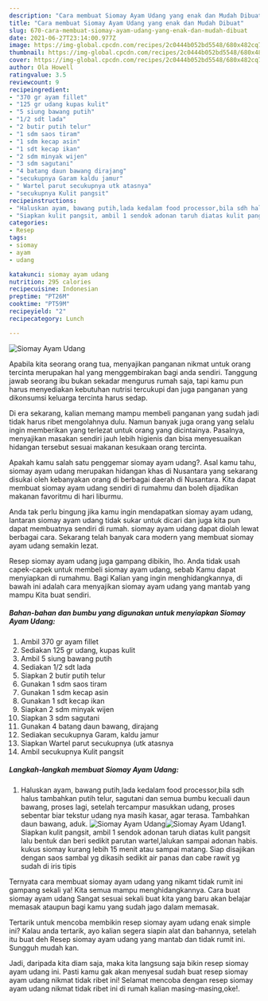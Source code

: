 ```yaml
---
description: "Cara membuat Siomay Ayam Udang yang enak dan Mudah Dibuat"
title: "Cara membuat Siomay Ayam Udang yang enak dan Mudah Dibuat"
slug: 670-cara-membuat-siomay-ayam-udang-yang-enak-dan-mudah-dibuat
date: 2021-06-27T23:14:00.977Z
image: https://img-global.cpcdn.com/recipes/2c0444b052bd5548/680x482cq70/siomay-ayam-udang-foto-resep-utama.jpg
thumbnail: https://img-global.cpcdn.com/recipes/2c0444b052bd5548/680x482cq70/siomay-ayam-udang-foto-resep-utama.jpg
cover: https://img-global.cpcdn.com/recipes/2c0444b052bd5548/680x482cq70/siomay-ayam-udang-foto-resep-utama.jpg
author: Ola Howell
ratingvalue: 3.5
reviewcount: 9
recipeingredient:
- "370 gr ayam fillet"
- "125 gr udang kupas kulit"
- "5 siung bawang putih"
- "1/2 sdt lada"
- "2 butir putih telur"
- "1 sdm saos tiram"
- "1 sdm kecap asin"
- "1 sdt kecap ikan"
- "2 sdm minyak wijen"
- "3 sdm sagutani"
- "4 batang daun bawang dirajang"
- "secukupnya Garam kaldu jamur"
- " Wartel parut secukupnya utk atasnya"
- "secukupnya Kulit pangsit"
recipeinstructions:
- "Haluskan ayam, bawang putih,lada kedalam food processor,bila sdh halus tambahkan putih telur, sagutani dan semua bumbu kecuali daun bawang, proses lagi, setelah tercampur masukkan udang, proses sebentar biar tekstur udang nya masih kasar, agar terasa. Tambahkan daun bawang, aduk."
- "Siapkan kulit pangsit, ambil 1 sendok adonan taruh diatas kulit pangsit lalu bentuk dan beri sedikit parutan wartel,lalukan sampai adonan habis. kukus siomay kurang lebih 15 menit atau sampai matang. Siap disajikan dengan saos sambal yg dikasih sedikit air panas dan cabe rawit yg sudah di iris tipis"
categories:
- Resep
tags:
- siomay
- ayam
- udang

katakunci: siomay ayam udang 
nutrition: 295 calories
recipecuisine: Indonesian
preptime: "PT26M"
cooktime: "PT59M"
recipeyield: "2"
recipecategory: Lunch

---
```



![Siomay Ayam Udang](https://img-global.cpcdn.com/recipes/2c0444b052bd5548/680x482cq70/siomay-ayam-udang-foto-resep-utama.jpg)

Apabila kita seorang orang tua, menyajikan panganan nikmat untuk orang tercinta merupakan hal yang menggembirakan bagi anda sendiri. Tanggung jawab seorang ibu bukan sekadar mengurus rumah saja, tapi kamu pun harus menyediakan kebutuhan nutrisi tercukupi dan juga panganan yang dikonsumsi keluarga tercinta harus sedap.

Di era  sekarang, kalian memang mampu membeli panganan yang sudah jadi tidak harus ribet mengolahnya dulu. Namun banyak juga orang yang selalu ingin memberikan yang terlezat untuk orang yang dicintainya. Pasalnya, menyajikan masakan sendiri jauh lebih higienis dan bisa menyesuaikan hidangan tersebut sesuai makanan kesukaan orang tercinta. 



Apakah kamu salah satu penggemar siomay ayam udang?. Asal kamu tahu, siomay ayam udang merupakan hidangan khas di Nusantara yang sekarang disukai oleh kebanyakan orang di berbagai daerah di Nusantara. Kita dapat membuat siomay ayam udang sendiri di rumahmu dan boleh dijadikan makanan favoritmu di hari liburmu.

Anda tak perlu bingung jika kamu ingin mendapatkan siomay ayam udang, lantaran siomay ayam udang tidak sukar untuk dicari dan juga kita pun dapat membuatnya sendiri di rumah. siomay ayam udang dapat diolah lewat berbagai cara. Sekarang telah banyak cara modern yang membuat siomay ayam udang semakin lezat.

Resep siomay ayam udang juga gampang dibikin, lho. Anda tidak usah capek-capek untuk membeli siomay ayam udang, sebab Kamu dapat menyiapkan di rumahmu. Bagi Kalian yang ingin menghidangkannya, di bawah ini adalah cara menyajikan siomay ayam udang yang mantab yang mampu Kita buat sendiri.

<!--inarticleads1-->

##### Bahan-bahan dan bumbu yang digunakan untuk menyiapkan Siomay Ayam Udang:

1. Ambil 370 gr ayam fillet
1. Sediakan 125 gr udang, kupas kulit
1. Ambil 5 siung bawang putih
1. Sediakan 1/2 sdt lada
1. Siapkan 2 butir putih telur
1. Gunakan 1 sdm saos tiram
1. Gunakan 1 sdm kecap asin
1. Gunakan 1 sdt kecap ikan
1. Siapkan 2 sdm minyak wijen
1. Siapkan 3 sdm sagutani
1. Gunakan 4 batang daun bawang, dirajang
1. Sediakan secukupnya Garam, kaldu jamur
1. Siapkan  Wartel parut secukupnya (utk atasnya
1. Ambil secukupnya Kulit pangsit




<!--inarticleads2-->

##### Langkah-langkah membuat Siomay Ayam Udang:

1. Haluskan ayam, bawang putih,lada kedalam food processor,bila sdh halus tambahkan putih telur, sagutani dan semua bumbu kecuali daun bawang, proses lagi, setelah tercampur masukkan udang, proses sebentar biar tekstur udang nya masih kasar, agar terasa. Tambahkan daun bawang, aduk.
<img src="https://img-global.cpcdn.com/steps/4899c06e468c9f58/160x128cq70/siomay-ayam-udang-langkah-memasak-1-foto.jpg" alt="Siomay Ayam Udang"><img src="https://img-global.cpcdn.com/steps/769ccdf630482d72/160x128cq70/siomay-ayam-udang-langkah-memasak-1-foto.jpg" alt="Siomay Ayam Udang">1. Siapkan kulit pangsit, ambil 1 sendok adonan taruh diatas kulit pangsit lalu bentuk dan beri sedikit parutan wartel,lalukan sampai adonan habis. kukus siomay kurang lebih 15 menit atau sampai matang. Siap disajikan dengan saos sambal yg dikasih sedikit air panas dan cabe rawit yg sudah di iris tipis




Ternyata cara membuat siomay ayam udang yang nikamt tidak rumit ini gampang sekali ya! Kita semua mampu menghidangkannya. Cara buat siomay ayam udang Sangat sesuai sekali buat kita yang baru akan belajar memasak ataupun bagi kamu yang sudah jago dalam memasak.

Tertarik untuk mencoba membikin resep siomay ayam udang enak simple ini? Kalau anda tertarik, ayo kalian segera siapin alat dan bahannya, setelah itu buat deh Resep siomay ayam udang yang mantab dan tidak rumit ini. Sungguh mudah kan. 

Jadi, daripada kita diam saja, maka kita langsung saja bikin resep siomay ayam udang ini. Pasti kamu gak akan menyesal sudah buat resep siomay ayam udang nikmat tidak ribet ini! Selamat mencoba dengan resep siomay ayam udang nikmat tidak ribet ini di rumah kalian masing-masing,oke!.

